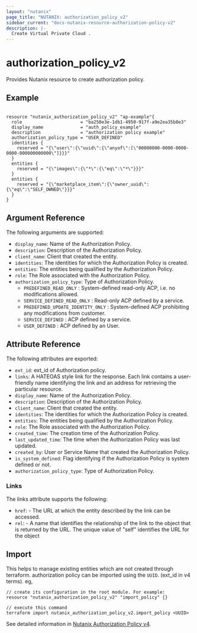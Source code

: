 ```yaml
---
layout: "nutanix"
page_title: "NUTANIX: authorization_policy_v2"
sidebar_current: "docs-nutanix-resource-authorization-policy-v2"
description: |-
  Create Virtual Private Cloud .
---
```


# authorization_policy_v2

Provides Nutanix resource to create authorization policy.

## Example

```hcl

resource "nutanix_authorization_policy_v2" "ap-example"{
  role                      = "ba250e3e-1db1-4950-917f-a9e2ea35b8e3"
  display_name              = "auth_policy_example"
  description               = "authorization policy example"
  authorization_policy_type = "USER_DEFINED"
  identities {
    reserved = "{\"user\":{\"uuid\":{\"anyof\":[\"00000000-0000-0000-0000-000000000000\"]}}}"
  }
  entities {
    reserved = "{\"images\":{\"*\":{\"eq\":\"*\"}}}"
  }
  entities {
    reserved = "{\"marketplace_item\":{\"owner_uuid\":{\"eq\":\"SELF_OWNED\"}}}"
  }
}
```

## Argument Reference

The following arguments are supported:

- `display_name`: Name of the Authorization Policy.
- `description`: Description of the Authorization Policy.
- `client_name`: Client that created the entity.
- `identities`: The identities for which the Authorization Policy is created.
- `entities`: The entities being qualified by the Authorization Policy.
- `role`: The Role associated with the Authorization Policy.
- `authorization_policy_type`: Type of Authorization Policy.
  - `PREDEFINED_READ_ONLY` : System-defined read-only ACP, i.e. no modifications allowed.
  - `SERVICE_DEFINED_READ_ONLY` : Read-only ACP defined by a service.
  - `PREDEFINED_UPDATE_IDENTITY_ONLY` : System-defined ACP prohibiting any modifications from customer.
  - `SERVICE_DEFINED` : ACP defined by a service.
  - `USER_DEFINED` : ACP defined by an User.

## Attribute Reference

The following attributes are exported:

- `ext_id`: ext_id of Authorization policy.
- `links`: A HATEOAS style link for the response. Each link contains a user-friendly name identifying the link and an address for retrieving the particular resource.
- `display_name`: Name of the Authorization Policy.
- `description`: Description of the Authorization Policy.
- `client_name`: Client that created the entity.
- `identities`: The identities for which the Authorization Policy is created.
- `entities`: The entities being qualified by the Authorization Policy.
- `role`: The Role associated with the Authorization Policy.
- `created_time`: The creation time of the Authorization Policy.
- `last_updated_time`: The time when the Authorization Policy was last updated.
- `created_by`: User or Service Name that created the Authorization Policy.
- `is_system_defined`: Flag identifying if the Authorization Policy is system defined or not.
- `authorization_policy_type`: Type of Authorization Policy.

### Links

The links attribute supports the following:

- `href`: - The URL at which the entity described by the link can be accessed.
- `rel`: - A name that identifies the relationship of the link to the object that is returned by the URL. The unique value of "self" identifies the URL for the object

## Import

This helps to manage existing entities which are not created through terraform. authorization policy can be imported using the `UUID`. (ext_id in v4 terms). eg,

```hcl
// create its configuration in the root module. For example:
resource "nutanix_authorization_policy_v2" "import_policy" {}

// execute this command
terraform import nutanix_authorization_policy_v2.import_policy <UUID>
```

See detailed information in [Nutanix Authorization Policy v4](https://developers.nutanix.com/api-reference?namespace=iam&version=v4.0#tag/AuthorizationPolicies/operation/createAuthorizationPolicy).
